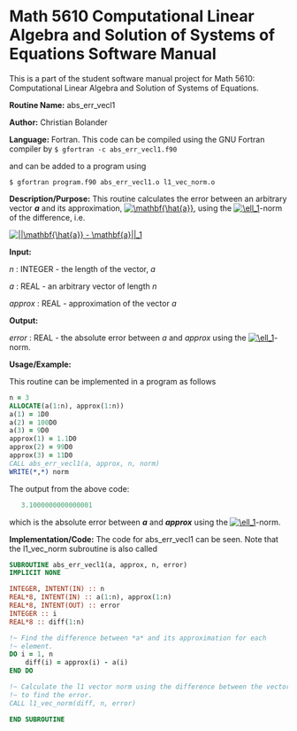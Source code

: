 # Math 5610 Computational Linear Algebra and Solution of Systems of Equations Software Manual

This is a part of the student software manual project for Math 5610: Computational Linear Algebra and Solution of Systems of Equations. 

**Routine Name:**           abs_err_vecl1

**Author:** Christian Bolander

**Language:** Fortran. This code can be compiled using the GNU Fortran compiler by
```$ gfortran -c abs_err_vecl1.f90```

and can be added to a program using

```$ gfortran program.f90 abs_err_vecl1.o l1_vec_norm.o ``` 

**Description/Purpose:** This routine calculates the error between an arbitrary vector ***a*** and its approximation, <a href="https://www.codecogs.com/eqnedit.php?latex=\mathbf{\hat{a}}" target="_blank"><img src="https://latex.codecogs.com/gif.latex?\mathbf{\hat{a}}" title="\mathbf{\hat{a}}" /></a>, using the <a href="https://www.codecogs.com/eqnedit.php?latex=\ell_1" target="_blank"><img src="https://latex.codecogs.com/gif.latex?\ell_1" title="\ell_1" /></a>-norm of the difference, i.e.

<a href="https://www.codecogs.com/eqnedit.php?latex=||\mathbf{\hat{a}}&space;-&space;\mathbf{a}||_1" target="_blank"><img src="https://latex.codecogs.com/gif.latex?||\mathbf{\hat{a}}&space;-&space;\mathbf{a}||_1" title="||\mathbf{\hat{a}} - \mathbf{a}||_1" /></a>

**Input:**  

*n* : INTEGER - the length of the vector, *a*

*a* : REAL - an arbitrary vector of length *n*

*approx* : REAL - approximation of the vector *a*

**Output:** 

*error* : REAL - the absolute error between *a* and *approx* using the <a href="https://www.codecogs.com/eqnedit.php?latex=\ell_1" target="_blank"><img src="https://latex.codecogs.com/gif.latex?\ell_1" title="\ell_1" /></a>-norm.

**Usage/Example:**

This routine can be implemented in a program as follows

```fortran
n = 3
ALLOCATE(a(1:n), approx(1:n))
a(1) = 1D0
a(2) = 100D0
a(3) = 9D0
approx(1) = 1.1D0
approx(2) = 99D0
approx(3) = 11D0
CALL abs_err_vecl1(a, approx, n, norm)
WRITE(*,*) norm 
```

The output from the above code:

```fortran
   3.1000000000000001     
```

which is the absolute error between ***a*** and ***approx*** using the <a href="https://www.codecogs.com/eqnedit.php?latex=\ell_1" target="_blank"><img src="https://latex.codecogs.com/gif.latex?\ell_1" title="\ell_1" /></a>-norm.

**Implementation/Code:** The code for abs_err_vecl1 can be seen. Note that the l1_vec_norm subroutine is also called

```fortran
SUBROUTINE abs_err_vecl1(a, approx, n, error)
IMPLICIT NONE

INTEGER, INTENT(IN) :: n
REAL*8, INTENT(IN) :: a(1:n), approx(1:n)
REAL*8, INTENT(OUT) :: error
INTEGER :: i
REAL*8 :: diff(1:n)

!~ Find the difference between *a* and its approximation for each
!~ element.
DO i = 1, n
	diff(i) = approx(i) - a(i)
END DO

!~ Calculate the l1 vector norm using the difference between the vectors
!~ to find the error.
CALL l1_vec_norm(diff, n, error)

END SUBROUTINE
```

